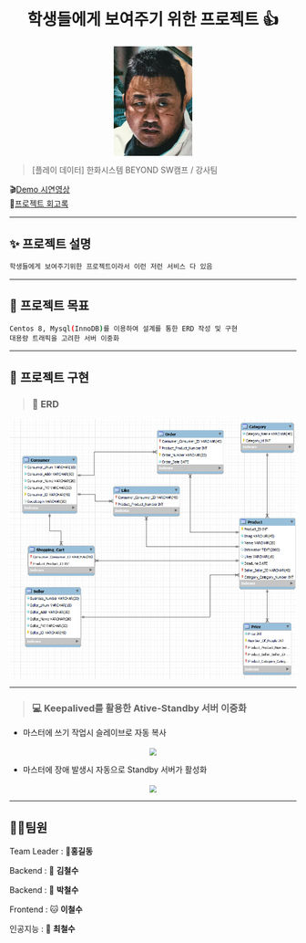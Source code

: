 <h1 align="center">학생들에게 보여주기 위한 프로젝트 👍</h1>


<div align="center">
  <img src="./img/pic1.png"  style="zoom:76%;" align="center"/>
</div>



> [플레이 데이터] 한화시스템 BEYOND SW캠프 / 강사팀


🎬[Demo 시연영상](https://www.youtube.com/watch?v=dhMrKTwNI8U&lc=UgzCJR3WxkvsckRyyO94AaABAg&ab_channel=%EB%94%B0%EB%9D%BC%ED%95%98%EB%A9%B4%EC%84%9C%EB%B0%B0%EC%9A%B0%EB%8A%94IT)   
📃[프로젝트 회고록](블로그주소)

----------

## ✨ 프로젝트 설명

```sh
학생들에게 보여주기위한 프로젝트이라서 이런 저런 서비스 다 있음
```

----------

## 📌 프로젝트 목표

```sh
Centos 8, Mysql(InnoDB)를 이용하여 설계를 통한 ERD 작성 및 구현
대용량 트래픽을 고려한 서버 이중화
```

----------

## 🐧 프로젝트 구현

> ### 🏢 **ERD**

<div align="center">
  <img src="./img/erd.png"  style="zoom:76%;" align="center"/>
</div>

----------

> ### 💻 **Keepalived를 활용한 Ative-Standby 서버 이중화**
- 마스터에 쓰기 작업시 슬레이브로 자동 복사
<div align="center">
  <img src="https://miro.medium.com/v2/resize:fit:828/format:webp/1*SSOwwe-DvvR1Z5m-taVvLw.gif"  style="zoom:76%;" align="center"/>
</div>

- 마스터에 장애 발생시 자동으로 Standby 서버가 활성화
<div align="center">
  <img src="https://percona.com/blog/wp-content/uploads/2020/04/UghjSBIJoL.gif"  style="zoom:76%;" align="center"/>
</div>

----------

## 🤼‍♂️팀원

Team Leader : 🐯**홍길동**

Backend : 🐶 **김철수**

Backend : 🐺 **박철수**

Frontend : 🐱 **이철수**

인공지능 : 🦁 **최철수**
